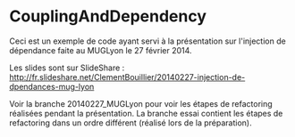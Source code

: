 CouplingAndDependency
=====================
Ceci est un exemple de code ayant servi à la présentation sur l'injection de dépendance faite au MUGLyon le 27 février 2014.

Les slides sont sur SlideShare : http://fr.slideshare.net/ClementBouillier/20140227-injection-de-dpendances-mug-lyon

Voir la branche 20140227_MUGLyon pour voir les étapes de refactoring réalisées pendant la présentation.
La branche essai contient les étapes de refactoring dans un ordre différent (réalisé lors de la préparation).
